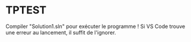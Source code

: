 # TPTEST

Compiler "Solution1.sln" pour exécuter le programme !
Si VS Code trouve une erreur au lancement, il suffit de l'ignorer.
